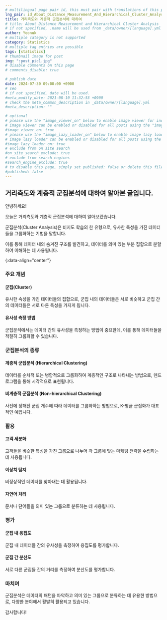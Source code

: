 ```yaml
---
# multilingual page pair id, this must pair with translations of this page. (This name must be unique)
lng_pair: id_About_Distance_Measurement_And_Hierarchical_Cluster_Analysis
title: 거리측도와 계층적 군집분석에 대하여
# title: About Distance Measurement and Hierarchical Cluster Analysis
# if not specified, .name will be used from _data/owner/[language].yml
author: Yeonuk
# multiple category is not supported
category: Statistics
# multiple tag entries are possible
tags: [statistics]
# thumbnail image for post
img: ":post_pic1.jpg"
# disable comments on this page
# comments_disable: true

# publish date
date: 2024-07-30 09:00:00 +0900
# seo
# if not specified, date will be used.
#meta_modify_date: 2021-08-10 11:32:53 +0900
# check the meta_common_description in _data/owner/[language].yml
#meta_description: ""

# optional
# please use the "image_viewer_on" below to enable image viewer for individual pages or posts (_posts/ or [language]/_posts folders).
# image viewer can be enabled or disabled for all posts using the "image_viewer_posts: true" setting in _data/conf/main.yml.
#image_viewer_on: true
# please use the "image_lazy_loader_on" below to enable image lazy loader for individual pages or posts (_posts/ or [language]/_posts folders).
# image lazy loader can be enabled or disabled for all posts using the "image_lazy_loader_posts: true" setting in _data/conf/main.yml.
#image_lazy_loader_on: true
# exclude from on site search
#on_site_search_exclude: true
# exclude from search engines
#search_engine_exclude: true
# to disable this page, simply set published: false or delete this file
#published: false
---
```


<!-- outline-start -->

## 거리측도와 계층적 군집분석에 대하여 알아본 글입니다.

안녕하세요!

오늘은 거리측도와 계층적 군집분석에 대하여 알아보겠습니다.

군집분석(Cluster Analysis)은 비지도 학습의 한 유형으로, 유사한 특성을 가진 데이터들을 그룹화하는 기법을 말합니다.

이를 통해 데이터 내의 숨겨진 구조를 발견하고, 데이터를 의미 있는 부분 집합으로 분할하여 이해하는 데 사용됩니다.

{:data-align="center"}

<!-- outline-end -->

### 주요 개념

#### 군집(Cluster)

유사한 속성을 가진 데이터들의 집합으로, 군집 내의 데이터들은 서로 비슷하고 군집 간의 데이터들은 서로 다른 특성을 가지게 됩니다.

#### 유사성 측정 방법

군집분석에서는 데이터 간의 유사성을 측정하는 방법이 중요한데, 이를 통해 데이터들을 적절히 그룹화할 수 있습니다.

### 군집분석의 종류

#### 계층적 군집분석 (Hierarchical Clustering)

데이터를 순차적 또는 병합적으로 그룹화하여 계층적인 구조로 나타내는 방법으로, 덴드로그램을 통해 시각적으로 표현됩니다.

#### 비계층적 군집분석 (Non-hierarchical Clustering)

사전에 정해진 군집 개수에 따라 데이터를 그룹화하는 방법으로, K-평균 군집화가 대표적인 예입니다.

### 활용

#### 고객 세분화

고객들을 비슷한 특성을 가진 그룹으로 나누어 각 그룹에 맞는 마케팅 전략을 수립하는 데 사용됩니다.

#### 이상치 탐지

비정상적인 데이터를 찾아내는 데 활용됩니다.

#### 자연어 처리

문서나 단어들을 의미 있는 그룹으로 분류하는 데 사용됩니다.

### 평가

#### 군집 내 응집도

군집 내 데이터들 간의 유사성을 측정하여 응집도를 평가합니다.

#### 군집 간 분산도

서로 다른 군집들 간의 거리를 측정하여 분산도를 평가합니다.

### 마치며

군집분석은 데이터의 패턴을 파악하고 의미 있는 그룹으로 분류하는 데 유용한 방법으로, 다양한 분야에서 활발히 활용되고 있습니다.

감사합니다!

